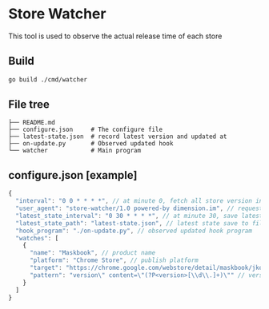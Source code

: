 # Store Watcher

This tool is used to observe the actual release time of each store

## Build

```bash
go build ./cmd/watcher
```

## File tree

```plain
├── README.md
├── configure.json     # The configure file
├── latest-state.json  # record latest version and updated at
├── on-update.py       # Observed updated hook
└── watcher            # Main program
```

## configure.json [example]

```js
{
  "interval": "0 0 * * * *", // at minute 0, fetch all store version info
  "user_agent": "store-watcher/1.0 powered-by dimension.im", // request default user-agent
  "latest_state_interval": "0 30 * * * *", // at minute 30, save latest state to file
  "latest_state_path": "latest-state.json", // latest state save to file path
  "hook_program": "./on-update.py", // observed updated hook program
  "watches": [
    {
      "name": "Maskbook", // product name
      "platform": "Chrome Store", // publish platform
      "target": "https://chrome.google.com/webstore/detail/maskbook/jkoeaghipilijlahjplgbfiocjhldnap",
      "pattern": "version\" content=\"(?P<version>[\\d\\.]+)\"" // version info (regex pattern)
    }
  ]
}
```
